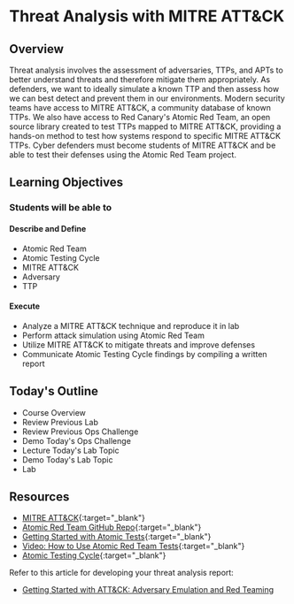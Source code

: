 # Threat Analysis with MITRE ATT&CK

## Overview

Threat analysis involves the assessment of adversaries, TTPs, and APTs to better understand threats and therefore mitigate them appropriately. As defenders, we want to ideally simulate a known TTP and then assess how we can best detect and prevent them in our environments. Modern security teams have access to MITRE ATT&CK, a community database of known TTPs. We also have access to Red Canary's Atomic Red Team, an open source library created to test TTPs mapped to MITRE ATT&CK, providing a hands-on method to test how systems respond to specific MITRE ATT&CK TTPs. Cyber defenders must become students of MITRE ATT&CK and be able to test their defenses using the Atomic Red Team project.

## Learning Objectives

### Students will be able to

#### Describe and Define

- Atomic Red Team
- Atomic Testing Cycle
- MITRE ATT&CK
- Adversary
- TTP

#### Execute

- Analyze a MITRE ATT&CK technique and reproduce it in lab
- Perform attack simulation using Atomic Red Team
- Utilize MITRE ATT&CK to mitigate threats and improve defenses
- Communicate Atomic Testing Cycle findings by compiling a written report

## Today's Outline

- Course Overview
- Review Previous Lab
- Review Previous Ops Challenge
- Demo Today's Ops Challenge
- Lecture Today's Lab Topic
- Demo Today's Lab Topic
- Lab

## Resources

- [MITRE ATT&CK](https://attack.mitre.org){:target="_blank"}
- [Atomic Red Team GitHub Repo](https://github.com/redcanaryco/atomic-red-team){:target="_blank"}
- [Getting Started with Atomic Tests](https://atomicredteam.io/testing){:target="_blank"}
- [Video: How to Use Atomic Red Team Tests](https://www.youtube.com/watch?v=iNl_rltYmoo&ab_channel=RedCanary){:target="_blank"}
- [Atomic Testing Cycle](https://redcanary.com/blog/atomic-red-team-testing/){:target="_blank"}

Refer to this article for developing your threat analysis report:

- [Getting Started with ATT&CK: Adversary Emulation and Red Teaming](https://medium.com/mitre-attack/getting-started-with-attack-red-29f074ccf7e3)
